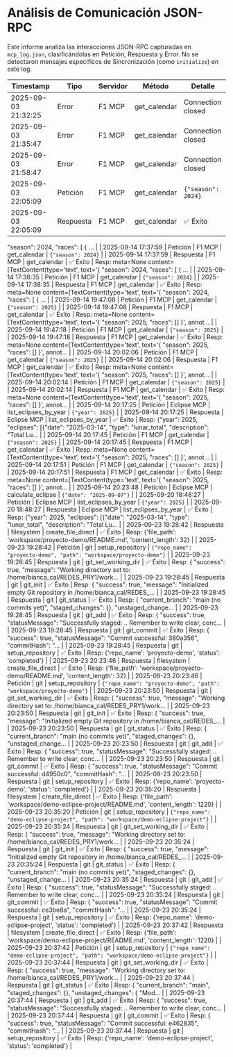 # Análisis de Comunicación JSON-RPC

Este informe analiza las interacciones JSON-RPC capturadas en `mcp_log.json`, clasificándolas en Petición, Respuesta y Error. No se detectaron mensajes específicos de Sincronización (como `initialize`) en este log.

| Timestamp | Tipo | Servidor | Método | Detalle |
|---|---|---|---|---|
| 2025-09-03 21:32:25 | Error | F1 MCP | get_calendar | Connection closed |
| 2025-09-03 21:35:47 | Error | F1 MCP | get_calendar | Connection closed |
| 2025-09-03 21:58:47 | Error | F1 MCP | get_calendar | Connection closed |
| 2025-09-03 22:05:09 | Petición | F1 MCP | get_calendar | `{"season": 2024}` |
| 2025-09-03 22:05:09 | Respuesta | F1 MCP | get_calendar | ✅ Éxito | Resp: meta=None content=[TextContent(type='text', text='{
  "season": 2024,
  "races": [
    {
 ... |
| 2025-09-14 17:37:59 | Petición | F1 MCP | get_calendar | `{"season": 2024}` |
| 2025-09-14 17:37:59 | Respuesta | F1 MCP | get_calendar | ✅ Éxito | Resp: meta=None content=[TextContent(type='text', text='{
  "season": 2024,
  "races": [
    {
 ... |
| 2025-09-14 17:38:35 | Petición | F1 MCP | get_calendar | `{"season": 2024}` |
| 2025-09-14 17:38:35 | Respuesta | F1 MCP | get_calendar | ✅ Éxito | Resp: meta=None content=[TextContent(type='text', text='{
  "season": 2024,
  "races": [
    {
 ... |
| 2025-09-14 19:47:08 | Petición | F1 MCP | get_calendar | `{"season": 2025}` |
| 2025-09-14 19:47:08 | Respuesta | F1 MCP | get_calendar | ✅ Éxito | Resp: meta=None content=[TextContent(type='text', text='{
  "season": 2025,
  "races": []
}', annot... |
| 2025-09-14 19:47:18 | Petición | F1 MCP | get_calendar | `{"season": 2025}` |
| 2025-09-14 19:47:18 | Respuesta | F1 MCP | get_calendar | ✅ Éxito | Resp: meta=None content=[TextContent(type='text', text='{
  "season": 2025,
  "races": []
}', annot... |
| 2025-09-14 20:02:06 | Petición | F1 MCP | get_calendar | `{"season": 2025}` |
| 2025-09-14 20:02:06 | Respuesta | F1 MCP | get_calendar | ✅ Éxito | Resp: meta=None content=[TextContent(type='text', text='{
  "season": 2025,
  "races": []
}', annot... |
| 2025-09-14 20:02:14 | Petición | F1 MCP | get_calendar | `{"season": 2025}` |
| 2025-09-14 20:02:14 | Respuesta | F1 MCP | get_calendar | ✅ Éxito | Resp: meta=None content=[TextContent(type='text', text='{
  "season": 2025,
  "races": []
}', annot... |
| 2025-09-14 20:17:25 | Petición | Eclipse MCP | list_eclipses_by_year | `{"year": 2025}` |
| 2025-09-14 20:17:25 | Respuesta | Eclipse MCP | list_eclipses_by_year | ✅ Éxito | Resp: {"year": 2025, "eclipses": [{"date": "2025-03-14", "type": "lunar_total", "description": "Total Lu... |
| 2025-09-14 20:17:45 | Petición | F1 MCP | get_calendar | `{"season": 2025}` |
| 2025-09-14 20:17:45 | Respuesta | F1 MCP | get_calendar | ✅ Éxito | Resp: meta=None content=[TextContent(type='text', text='{
  "season": 2025,
  "races": []
}', annot... |
| 2025-09-14 20:17:51 | Petición | F1 MCP | get_calendar | `{"season": 2025}` |
| 2025-09-14 20:17:51 | Respuesta | F1 MCP | get_calendar | ✅ Éxito | Resp: meta=None content=[TextContent(type='text', text='{
  "season": 2025,
  "races": []
}', annot... |
| 2025-09-14 20:23:48 | Petición | Eclipse MCP | calculate_eclipse | `{"date": "2025-09-07"}` |
| 2025-09-20 18:48:27 | Petición | Eclipse MCP | list_eclipses_by_year | `{"year": 2025}` |
| 2025-09-20 18:48:27 | Respuesta | Eclipse MCP | list_eclipses_by_year | ✅ Éxito | Resp: {"year": 2025, "eclipses": [{"date": "2025-03-14", "type": "lunar_total", "description": "Total Lu... |
| 2025-09-23 19:28:42 | Respuesta | filesystem | create_file_direct | ✅ Éxito | Resp: {'file_path': 'workspace/proyecto-demo/README.md', 'content_length': 32} |
| 2025-09-23 19:28:42 | Petición | git | setup_repository | `{"repo_name": "proyecto-demo", "path": "workspace/proyecto-demo"}` |
| 2025-09-23 19:28:45 | Respuesta | git | git_set_working_dir | ✅ Éxito | Resp: {
  "success": true,
  "message": "Working directory set to: /home/bianca_cal/REDES_PRY1/work... |
| 2025-09-23 19:28:45 | Respuesta | git | git_init | ✅ Éxito | Resp: {
  "success": true,
  "message": "Initialized empty Git repository in /home/bianca_cal/REDES_... |
| 2025-09-23 19:28:45 | Respuesta | git | git_status | ✅ Éxito | Resp: {
  "current_branch": "main (no commits yet)",
  "staged_changes": {},
  "unstaged_change... |
| 2025-09-23 19:28:45 | Respuesta | git | git_add | ✅ Éxito | Resp: {
  "success": true,
  "statusMessage": "Successfully staged: .. Remember to write clear, conc... |
| 2025-09-23 19:28:45 | Respuesta | git | git_commit | ✅ Éxito | Resp: {
  "success": true,
  "statusMessage": "Commit successful: 380a356",
  "commitHash": "... |
| 2025-09-23 19:28:45 | Respuesta | git | setup_repository | ✅ Éxito | Resp: {'repo_name': 'proyecto-demo', 'status': 'completed'} |
| 2025-09-23 20:23:46 | Respuesta | filesystem | create_file_direct | ✅ Éxito | Resp: {'file_path': 'workspace/proyecto-demo/README.md', 'content_length': 32} |
| 2025-09-23 20:23:46 | Petición | git | setup_repository | `{"repo_name": "proyecto-demo", "path": "workspace/proyecto-demo"}` |
| 2025-09-23 20:23:50 | Respuesta | git | git_set_working_dir | ✅ Éxito | Resp: {
  "success": true,
  "message": "Working directory set to: /home/bianca_cal/REDES_PRY1/work... |
| 2025-09-23 20:23:50 | Respuesta | git | git_init | ✅ Éxito | Resp: {
  "success": true,
  "message": "Initialized empty Git repository in /home/bianca_cal/REDES_... |
| 2025-09-23 20:23:50 | Respuesta | git | git_status | ✅ Éxito | Resp: {
  "current_branch": "main (no commits yet)",
  "staged_changes": {},
  "unstaged_change... |
| 2025-09-23 20:23:50 | Respuesta | git | git_add | ✅ Éxito | Resp: {
  "success": true,
  "statusMessage": "Successfully staged: .. Remember to write clear, conc... |
| 2025-09-23 20:23:50 | Respuesta | git | git_commit | ✅ Éxito | Resp: {
  "success": true,
  "statusMessage": "Commit successful: d4950c0",
  "commitHash": "... |
| 2025-09-23 20:23:50 | Respuesta | git | setup_repository | ✅ Éxito | Resp: {'repo_name': 'proyecto-demo', 'status': 'completed'} |
| 2025-09-23 20:35:20 | Respuesta | filesystem | create_file_direct | ✅ Éxito | Resp: {'file_path': 'workspace/demo-eclipse-project/README.md', 'content_length': 1220} |
| 2025-09-23 20:35:20 | Petición | git | setup_repository | `{"repo_name": "demo-eclipse-project", "path": "workspace/demo-eclipse-project"}` |
| 2025-09-23 20:35:24 | Respuesta | git | git_set_working_dir | ✅ Éxito | Resp: {
  "success": true,
  "message": "Working directory set to: /home/bianca_cal/REDES_PRY1/work... |
| 2025-09-23 20:35:24 | Respuesta | git | git_init | ✅ Éxito | Resp: {
  "success": true,
  "message": "Initialized empty Git repository in /home/bianca_cal/REDES_... |
| 2025-09-23 20:35:24 | Respuesta | git | git_status | ✅ Éxito | Resp: {
  "current_branch": "main (no commits yet)",
  "staged_changes": {},
  "unstaged_change... |
| 2025-09-23 20:35:24 | Respuesta | git | git_add | ✅ Éxito | Resp: {
  "success": true,
  "statusMessage": "Successfully staged: .. Remember to write clear, conc... |
| 2025-09-23 20:35:24 | Respuesta | git | git_commit | ✅ Éxito | Resp: {
  "success": true,
  "statusMessage": "Commit successful: ce3be8a",
  "commitHash": "... |
| 2025-09-23 20:35:24 | Respuesta | git | setup_repository | ✅ Éxito | Resp: {'repo_name': 'demo-eclipse-project', 'status': 'completed'} |
| 2025-09-23 20:37:42 | Respuesta | filesystem | create_file_direct | ✅ Éxito | Resp: {'file_path': 'workspace/demo-eclipse-project/README.md', 'content_length': 1220} |
| 2025-09-23 20:37:42 | Petición | git | setup_repository | `{"repo_name": "demo-eclipse-project", "path": "workspace/demo-eclipse-project"}` |
| 2025-09-23 20:37:44 | Respuesta | git | git_set_working_dir | ✅ Éxito | Resp: {
  "success": true,
  "message": "Working directory set to: /home/bianca_cal/REDES_PRY1/work... |
| 2025-09-23 20:37:44 | Respuesta | git | git_status | ✅ Éxito | Resp: {
  "current_branch": "main",
  "staged_changes": {},
  "unstaged_changes": {
    "Mod... |
| 2025-09-23 20:37:44 | Respuesta | git | git_add | ✅ Éxito | Resp: {
  "success": true,
  "statusMessage": "Successfully staged: .. Remember to write clear, conc... |
| 2025-09-23 20:37:44 | Respuesta | git | git_commit | ✅ Éxito | Resp: {
  "success": true,
  "statusMessage": "Commit successful: e462835",
  "commitHash": "... |
| 2025-09-23 20:37:44 | Respuesta | git | setup_repository | ✅ Éxito | Resp: {'repo_name': 'demo-eclipse-project', 'status': 'completed'} |
